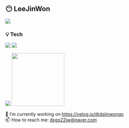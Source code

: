 ## 😶 LeeJinWon

<!--
**dsjinwongo/dsjinwongo** is a ✨ _special_ ✨ repository because its `README.md` (this file) appears on your GitHub profile.

Here are some ideas to get you started:

- 🔭 I’m currently working on https://velog.io/@dsjinwongo
- 🌱 I’m currently learning ...
- 👯 I’m looking to collaborate on ...
- 🤔 I’m looking for help with ...
- 💬 Ask me about ...
- 📫 How to reach me: ...
- 😄 Pronouns: ...
- ⚡ Fun fact: ...
-->
<a href="https://hits.seeyoufarm.com"><img src="https://hits.seeyoufarm.com/api/count/incr/badge.svg?url=https://github.com/dsjinwongo/dsjinwongo"/></a>
### 💡 Tech
<img src="https://img.shields.io/badge/Spring-6DB33F?style=flat&logo=Spring&logoColor=white"/></a>
<img src="https://img.shields.io/badge/MySQL-4479A1?style=flat&logo=MySQL&logoColor=white"/>

<img src="http://mazassumnida.wtf/api/v2/generate_badge?boj=dsgo22jw">
<img src="https://github-readme-stats.vercel.app/api?username=dsjinwongo" height="165">

🔭 I’m currently working on https://velog.io/@dsjinwongo<br>
📫 How to reach me: dsgo22jw@naver.com
